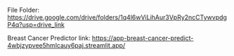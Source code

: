 File Folder: https://drive.google.com/drive/folders/1q4l6wViLihAur3VpRy2ncCTywvpdgP4q?usp=drive_link

Breast Cancer Predictor link: https://app-breast-cancer-predict-4wbjzypvee5hmlcauy6paj.streamlit.app/ 
